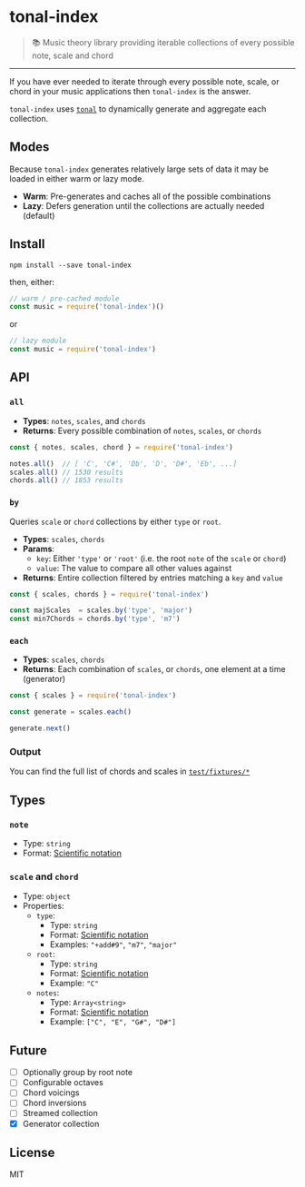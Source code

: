 # tonal-index

> :books: Music theory library providing iterable collections of every possible note, scale and chord

---

If you have ever needed to iterate through every possible note, scale, or chord in your music applications then `tonal-index` is the answer.

`tonal-index` uses [`tonal`](https://npmjs.com/tonal) to dynamically generate and aggregate each collection.

## Modes

Because `tonal-index` generates relatively large sets of data it may be loaded in either warm or lazy mode.

- **Warm**: Pre-generates and caches all of the possible combinations
- **Lazy**: Defers generation until the collections are actually needed (default)

## Install

`npm install --save tonal-index`

then, either:

```js
// warm / pre-cached module
const music = require('tonal-index')()
```

or

```js
// lazy module
const music = require('tonal-index')
```

## API

### `all`

- **Types**: `notes`, `scales`, and `chords`
- **Returns**: Every possible combination of `notes`, `scales`, or `chords`

```js
const { notes, scales, chord } = require('tonal-index')

notes.all()  // [ 'C', 'C#', 'Db', 'D', 'D#', 'Eb', ...]
scales.all() // 1530 results
chords.all() // 1853 results
```

### `by`

Queries `scale` or `chord` collections by either `type` or `root`.

- **Types**: `scales`, `chords`
- **Params**:
  * `key`: Either `'type'` or `'root'` (i.e. the root `note` of the `scale` or `chord`)
  * `value`: The value to compare all other values against
- **Returns**: Entire collection filtered by entries matching a `key` and `value`

```js
const { scales, chords } = require('tonal-index')

const majScales  = scales.by('type', 'major')
const min7Chords = chords.by('type', 'm7')
```

### `each`

- **Types**: `scales`, `chords`
- **Returns**: Each combination of `scales`, or `chords`, one element at a time (generator)

```js
const { scales } = require('tonal-index')

const generate = scales.each()

generate.next()
```

### Output

You can find the full list of chords and scales in [`test/fixtures/*`](https://github.com/slurmulon/tonal-index/tree/master/test/fixtures)

## Types

### `note`
- Type: `string`
- Format: [Scientific notation](https://en.wikipedia.org/wiki/Scientific_notation)

### `scale` and `chord`
- Type: `object`
- Properties:
  - `type`:
    - Type: `string`
    - Format: [Scientific notation](https://en.wikipedia.org/wiki/Scientific_notation)
    - Examples: `"+add#9"`, `"m7"`, `"major"`
  - `root`:
    - Type: `string`
    - Format: [Scientific notation](https://en.wikipedia.org/wiki/Scientific_notation)
    - Example: `"C"`
  - `notes`:
    - Type: `Array<string>`
    - Format: [Scientific notation](https://en.wikipedia.org/wiki/Scientific_notation)
    - Example: `["C", "E", "G#", "D#"]`



## Future

- [ ] Optionally group by root note
- [ ] Configurable octaves
- [ ] Chord voicings
- [ ] Chord inversions
- [ ] Streamed collection
- [x] Generator collection

## License

MIT
